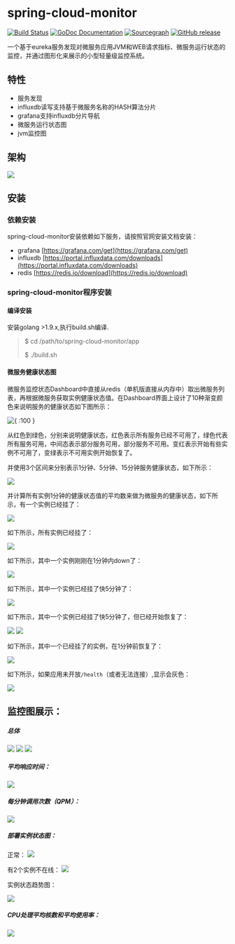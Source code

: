 
# spring-cloud-monitor

[![Build Status](https://travis-ci.org/tietang/spring-cloud-monitor.svg?branch=master)](<https://travis-ci.org/tietang/spring-cloud-monitor>)
[![GoDoc Documentation](http://godoc.org/github.com/tietang/spring-cloud-monitor?status.png)](<https://godoc.org/github.com/tietang/spring-cloud-monitor>)
[![Sourcegraph](https://sourcegraph.com/github.com/tietang/spring-cloud-monitor/-/badge.svg)](https://sourcegraph.com/github.com/tietang/spring-cloud-monitor?badge)
[![GitHub release](https://img.shields.io/github/release/tietang/spring-cloud-monitor.svg)](https://github.com/tietang/spring-cloud-monitor/releases)

 
一个基于eureka服务发现对微服务应用JVM和WEB请求指标、微服务运行状态的监控，并通过图形化来展示的小型轻量级监控系统。

## 特性

- 服务发现
- influxdb读写支持基于微服务名称的HASH算法分片
- grafana支持influxdb分片导航
- 微服务运行状态图
- jvm监控图

## 架构

![](<doc/imgs/health-check-13.png>)

## 安装

### 依赖安装
spring-cloud-monitor安装依赖如下服务，请按照官网安装文档安装：

- grafana [https://grafana.com/get](https://grafana.com/get)  
- influxdb  [https://portal.influxdata.com/downloads](https://portal.influxdata.com/downloads)
- redis  [https://redis.io/download](https://redis.io/download)

### spring-cloud-monitor程序安装


#### 编译安装

安装golang >1.9.x,执行build.sh编译.

>$ cd /path/to/spring-cloud-monitor/app
>
>$ ./build.sh


#### 微服务健康状态图

微服务监控状态Dashboard中直接从redis（单机版直接从内存中）取出微服务列表，再根据微服务获取实例健康状态值。在Dashboard界面上设计了10种渐变颜色来说明服务的健康状态如下图所示：

![{ :100 }](<doc/imgs/health-check-6.png>) 

从红色到绿色，分别来说明健康状态，红色表示所有服务已经不可用了，绿色代表所有服务可用，中间态表示部分服务可用，部分服务不可用。变红表示开始有些实例不可用了，变绿表示不可用实例开始恢复了。

并使用3个区间来分别表示1分钟、5分钟、15分钟服务健康状态，如下所示：

![](<doc/imgs/health-check-5.png>)

并计算所有实例1分钟的健康状态值的平均数来做为微服务的健康状态，如下所示，有一个实例已经挂了：

![](<doc/imgs/health-to-down-1.png>)

如下所示，所有实例已经挂了：


![](<doc/imgs/health-to-down-all.png>)

如下所示，其中一个实例刚刚在1分钟内down了：

![](<doc/imgs/health-to-down1.png>)

如下所示，其中一个实例已经挂了快5分钟了：

![](<doc/imgs/health-to-down5.png>)


如下所示，其中一个实例已经挂了快5分钟了，但已经开始恢复了：

![](<doc/imgs/health-to-down5-to-up.png>)
![](<doc/imgs/health-to-down5-to-up-2.png>)

如下所示，其中一个已经挂了的实例，在1分钟前恢复了：


![](<doc/imgs/health-check-8.png>)

如下所示，如果应用未开放`/health`（或者无法连接）,显示会灰色：

![](<doc/imgs/health-no.png>)


## 监控图展示：

##### 总体

![](<doc/imgs/d-1.png>)
![](<doc/imgs/d-2.png>)
![](<doc/imgs/d-3.png>)

##### 平均响应时间：
![](<doc/imgs/d-res-1.png>)

##### 每分钟调用次数（QPM）：
![](<doc/imgs/d-res-2.png>)

##### 部署实例状态图：

正常：
![](<doc/imgs/d-status-host-0.png>)

有2个实例不在线：
![](<doc/imgs/d-status-host-1.png>)

实例状态趋势图：

![](<doc/imgs/d-i-status-1.png>)

##### CPU处理平均核数和平均使用率：
![](<doc/imgs/dashboard_cpu.png>)


